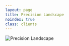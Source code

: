 ```yaml
---
layout: page
title: Precision Landscape
noindex: true
class: clients
---
```

![Precision Landscape](/images/page-precision.jpg)